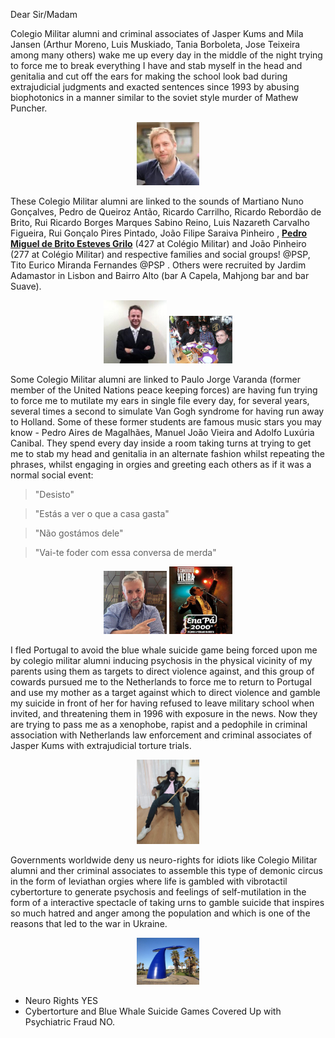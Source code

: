 Dear Sir/Madam

Colegio Militar alumni and criminal associates of Jasper Kums and Mila Jansen (Arthur Moreno, Luis Muskiado, Tania Borboleta, Jose Teixeira among many others) wake me up every day in the middle of the night trying to force me to break everything I have and stab myself in the head and genitalia and cut off the ears for making the school look bad during extrajudicial judgments and exacted sentences since 1993 by abusing biophotonics in a manner similar to the soviet style murder of Mathew Puncher.

<p align="center" width="100%">
    <img width="20%" src="https://github.com/strikles/atac-data/raw/main/assets/img/collaborationists/NL/Jasper%20Kums.png">
</p>

These Colegio Militar alumni are linked to the sounds of Martiano Nuno Gonçalves, Pedro de Queiroz Antão, Ricardo Carrilho, Ricardo Rebordão de Brito, Rui Ricardo Borges Marques Sabino Reino, Luis Nazareth Carvalho Figueira, Rui Gonçalo Pires Pintado, João Filipe Saraiva Pinheiro , [**Pedro Miguel de Brito Esteves Grilo**](https://pt.linkedin.com/in/pedro-grilo-8760013b) (427 at Colégio Militar) and João Pinheiro (277 at Colégio Militar) and respective families and social groups! @PSP, Tito Eurico Miranda Fernandes @PSP . Others were recruited by Jardim Adamastor in Lisbon and Bairro Alto (bar A Capela, Mahjong bar and bar Suave).

<p align="center" width="100%">
    <img width="20%" src="https://github.com/strikles/atac-data/raw/main/assets/img/collaborationists/PT/CM/Pedro%20Grilo.png">
    <img width="20%" src="https://github.com/strikles/atac-data/raw/main/assets/img/collaborationists/PT/CM/pinheiro.png">
</p>

Some Colegio Militar alumni are linked to Paulo Jorge Varanda (former member of the United Nations peace keeping forces) are having fun trying to force me to mutilate my ears in single file every day, for several years, several times a second to simulate Van Gogh syndrome for having run away to Holland. Some of these former students are famous music stars you may know - Pedro Aires de Magalhães, Manuel João Vieira and Adolfo Luxúria Canibal. They spend every day inside a room taking turns at trying to get me to stab my head and genitalia in an alternate fashion whilst repeating the phrases, whilst engaging in orgies and greeting each others as if it was a normal social event:

> "Desisto"

> "Estás a ver o que a casa gasta"

> "Não gostámos dele"

> "Vai-te foder com essa conversa de merda"

<p align="center" width="100%">
    <img width="20%" src="https://github.com/strikles/atac-data/raw/main/assets/img/collaborationists/PT/CM/Paulo%20Varanda.png">
    <img width="20%" src="https://github.com/strikles/atac-data/raw/main/assets/img/collaborationists/PT/CM/mjv.png">
</p>

I fled Portugal to avoid the blue whale suicide game being forced upon me by colegio militar alumni inducing psychosis in the physical vicinity of my parents using them as targets to direct violence against, and this group of cowards pursued me to the Netherlands to force me to return to Portugal and use my mother as a target against which to direct violence and gamble my suicide in front of her for having refused to leave military school when invited, and threatening them in 1996 with exposure in the news. Now they are trying to pass me as a xenophobe, rapist and a pedophile in criminal association with Netherlands law enforcement and criminal associates of Jasper Kums with extrajudicial torture trials.

<p align="center" width="100%">
    <img width="20%" src="https://github.com/strikles/atac-data/raw/main/assets/img/collaborationists/PT/CM/muskiado.png">
</p>

Governments worldwide deny us neuro-rights for idiots like Colegio Militar alumni and ther criminal associates to assemble this type of demonic circus in the form of leviathan orgies where life is gambled with vibrotactil cybertorture to generate psychosis and feelings of self-mutilation in the form of a interactive spectacle of taking urns to gamble suicide that inspires so much hatred and anger among the population and which is one of the reasons that led to the war in Ukraine.

<p align="center" width="100%">
    <img width="20%" src="https://github.com/strikles/atac-data/raw/main/assets/img/collaborationists/PT/CM/baleia.png">
</p>

- Neuro Rights YES
- Cybertorture and Blue Whale Suicide Games Covered Up with Psychiatric Fraud NO.